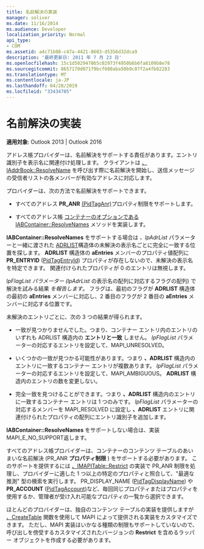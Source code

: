 ```yaml
---
title: 名前解決の実装
manager: soliver
ms.date: 11/16/2014
ms.audience: Developer
localization_priority: Normal
api_type:
- COM
ms.assetid: a4c71b08-c47a-4421-8603-d5356d32dca9
description: '最終更新日: 2011 年 7 月 23 日'
ms.openlocfilehash: 15c1d502947865c02973f4950b6b6fa8109b8e78
ms.sourcegitcommit: 8657170d071f9bcf680aba50b9c07f2a4fb82283
ms.translationtype: MT
ms.contentlocale: ja-JP
ms.lasthandoff: 04/28/2019
ms.locfileid: "33434705"
---
```

# <a name="implementing-name-resolution"></a>名前解決の実装

  
  
**適用対象**: Outlook 2013 | Outlook 2016 
  
アドレス帳プロバイダーは、名前解決をサポートする責任があります。エントリ識別子を表示名に関連付け処理します。 クライアントは [、IAddrBook::ResolveName](iaddrbook-resolvename.md) を呼び出す際に名前解決を開始し、送信メッセージの受信者リストの各メンバーが有効なアドレスに対応します。 
  
プロバイダーは、次の方法で名前解決をサポートできます。
  
- すべてのアドレス **PR_ANR** [(PidTagAnr)](pidtaganr-canonical-property.md)プロパティ制限をサポートします。
    
- すべてのアドレス帳 [コンテナーのオプションである IABContainer::ResolveNames](iabcontainer-resolvenames.md) メソッドを実装します。 
    
**IABContainer::ResolveNames** をサポートする場合は _、lpAdrList_ パラメーターと一緒に渡された [ADRLIST](adrlist.md)構造体の未解決の表示名ごとに完全に一致する位置を探します。 **ADRLIST** 構造体の **aEntries** メンバーのプロパティ値配列に **PR_ENTRYID** ([PidTagEntryId](pidtagentryid-canonical-property.md)) プロパティが存在しないので、未解決の表示名を特定できます。 関連付けられたプロパティが 0 のエントリは無視します。 
  
_lpFlagList パラメーター (lpAdrList_ の表示名の配列に対応するフラグの配列) で解決を試みる結果 _を報告します_。 フラグは、最初のフラグが **ADRLIST** 構造体の最初の **aEntries** メンバーに対応し、2 番目のフラグが 2 番目の **aEntries** メンバーに対応する位置です。 
  
未解決のエントリごとに、次の 3 つの結果が得られます。
  
- 一致が見つかりませんでした。つまり、コンテナー エントリ内のエントリのいずれも ADRLIST 構造内の **エントリと一致** しません。 _lpFlagList_ パラメーターの対応するエントリを設定して、MAPI_UNRESOLVED。 
    
- いくつかの一致が見つかる可能性があります。つまり **、ADRLIST** 構造内のエントリに一致するコンテナー エントリが複数あります。 _lpFlagList_ パラメーターの対応するエントリを設定して、MAPI_AMBIGUOUS。 **ADRLIST** 構造内のエントリの数を変更しない。 
    
- 完全一致を見つけることができます。つまり **、ADRLIST** 構造内のエントリに一致するコンテナー エントリは 1 つのみです。 _lpFlagList_ パラメーターの対応するメンバーを MAPI_RESOLVED に設定し **、ADRLIST** エントリに関連付けられたプロパティの配列にエントリ識別子を追加します。 
    
**IABContainer::ResolveNames** をサポートしない場合は、実装MAPI_E_NO_SUPPORT返します。
  
すべてのアドレス帳プロバイダーは、コンテナーのコンテンツ テーブルのあいまいな名前解決 (PR_ANR **プロパティ制限** ) をサポートする必要があります。 このサポートを提供するには [、IMAPITable::Restrict](imapitable-restrict.md) の実装で PR_ANR 制限を処理し、プロバイダーに適した 1 つ以上の特定のプロパティと照合して、"最適な推測" 型の検索を実行します。 PR_DISPLAY_NAME ([PidTagDisplayName](pidtagdisplayname-canonical-property.md)) や **PR_ACCOUNT** ([PidTagAccount)](pidtagaccount-canonical-property.md)など、毎回同じプロパティまたはプロパティを使用するか、管理者が受け入れ可能なプロパティの一覧から選択できます。 
  
ほとんどのプロバイダーは、独自のコンテンツ テーブルの実装を提供しますが [、CreateTable](createtable.md) 関数を使用して MAPI によって提供される実装をカスタマイズできます。 ただし、MAPI 実装はいかなる種類の制限もサポートしていないので、呼び出しを傍受するカスタマイズされたバージョンの **Restrict** を含めるラッパー オブジェクトを作成する必要があります。 
  

